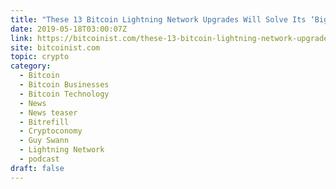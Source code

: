 ```yaml
---
title: "These 13 Bitcoin Lightning Network Upgrades Will Solve Its ‘Biggest’ Hurdles"
date: 2019-05-18T03:00:07Z
link: https://bitcoinist.com/these-13-bitcoin-lightning-network-upgrades-will-solve-its-biggest-hurdles/?utm_medium=RSS&utm_source=hune
site: bitcoinist.com
topic: crypto
category:
  - Bitcoin
  - Bitcoin Businesses
  - Bitcoin Technology
  - News
  - News teaser
  - Bitrefill
  - Cryptoconomy
  - Guy Swann
  - Lightning Network
  - podcast
draft: false
---
```

